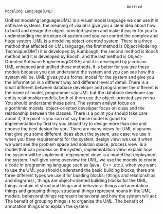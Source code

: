                                                             Unified Modeling Language(UML)

Unified modeling language(UML) is a visual model language we can use it in software systems, the meaning of visual is give you a clear idea about how to build and design the object-oriented system and make it easier for you to understanding the structure of system and you can control the complex and huge system .UML is a modeling object-oriented system. There is a three method that affected on UML language, the first method is Object Modeling Technique(OMT) it is developed by Rumbaugh, the second method is Booch method and it is developed by Booch, and the last method is Object-Oriented Software Engineering(OOSE) and it is developed by jacobson. UML enhanced and unified these methods. It is better for you use these models because you can understand the system and you can see how the system will be. UML gives you a formal model for the system and give you the information in a different way and different level of detail. There is a small different between database developer and programmer the different is the name of model, programmer say UML but the database developer say entity relationship models, both of them use the object-oriented system so You should understand these point. The system analyst focus on algorithmic models. object-oriented developer focus on class and the relationship between the classes. There is a point you should take care about it, the point is you can not say these model is good for implementation by first try you should try to design more than one and choose the best design for you. There are many views for UML diagrams that give you some different ideas about the system, use case: we use it when you have requirements for the system, design view: we use it when we want see the problem space and solution space, process view: is a model that can process on the system, implementation view: explain how the system will be implement, deployment view: is a model that deployment the system. I will give some overview for UML, we use the models to create a code in programming language such as (java , C++ ,etc.). when you want to use the UML you should understand the basic building blocks, there are three different types we use it for building blocks; (things and relationships and diagrams) , things are object-oriented building blocks for the UML, things contain of structural things and behavioral things and annotation things and grouping things. structural things represent nouns in the UML models. behavioral
things represent behavioral and how the system will act. The benefit of grouping things is to organize the UML. The benefit of annotation things is to explain the system.

